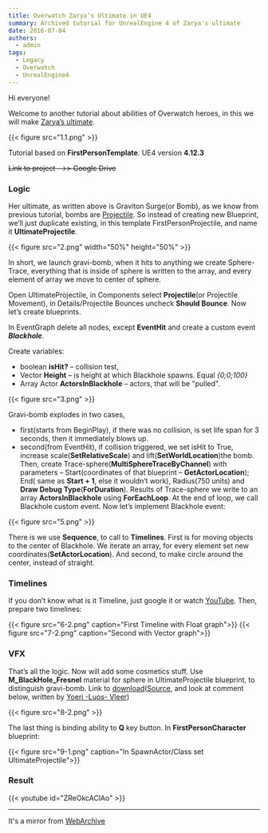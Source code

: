 ```yaml
---
title: Overwatch Zarya’s Ultimate in UE4
summary: Archived tutorial for UnrealEngine 4 of Zarya's ultimate  
date: 2016-07-04
authors:
  - admin
tags:
  - Legacy
  - Overwatch
  - UnrealEngine4
---
```


Hi everyone!

Welcome to another tutorial about abilities of Overwatch heroes, in this we will make [Zarya’s ultimate](https://overwatch.wikia.com/wiki/Zarya).

{{< figure src="1.1.png" >}}

Tutorial based on **FirstPersonTemplate**. UE4 version **4.12.3**

~~Link to project –>> Google Drive~~

### Logic

Her ultimate, as written above is Graviton Surge(or Bomb), as we know from previous tutorial, bombs are [Projectile](/post/legacy/overwatch-genjii). So instead of creating new Blueprint, we’ll just duplicate existing, in this template FirstPersonProjectile, and name it **UltimateProjectile**.

{{< figure src="2.png" width="50%" height="50%" >}}

In short, we launch gravi-bomb, when it hits to anything we create Sphere-Trace, everything that is inside of sphere is written to the array, and every element of array we move to center of sphere.

Open UltimateProjectile, in Components select **Projectile**(or Projectile Movement), in Details/Projectile Bounces uncheck **Should Bounce**. Now let’s create blueprints.

In EventGraph delete all nodes, except **EventHit** and create a custom event ***Blackhole***.

Create variables:
- boolean **isHit?** – collision test,
- Vector **Height** – is height at which Blackhole spawns. Equal *{0;0;100}*
- Array Actor **ActorsInBlackhole** – actors, that will be "pulled".

{{< figure src="3.png" >}}

Gravi-bomb explodes in two cases,

- first(starts from BeginPlay), if there was no collision, is set life span for 3 seconds, then it immediately blows up.
- second(from EventHit), if collision triggered, we set isHit to True, increase scale(**SetRelativeScale**) and lift(**SetWorldLocation**)the bomb. Then, create Trace-sphere(**MultiSphereTraceByChannel**) with parameters – Start(coordinates of that blueprint – **GetActorLocation**); End( same as **Start + 1**, else it wouldn’t work), Radius(750 units) and **Draw Debug Type**(**ForDuration**). Results of Trace-sphere we write to an array **ActorsInBlackhole** using **ForEachLoop**. At the end of loop, we call Blackhole custom event.
Now let’s implement Blackhole event:

{{< figure src="5.png" >}}

There is we use **Sequence**, to call to **Timelines**. First is for moving objects to the center of Blackhole. We iterate an array, for every element set new coordinates(**SetActorLocation**). And second, to make circle around the center, instead of straight.

### Timelines

If you don’t know what is it Timeline, just google it or watch [YouTube](https://www.youtube.com/results?search_query=timeline+unreal+engine+4).
Then, prepare two timelines:

{{< figure src="6-2.png" caption="First Timeline with Float graph">}}
{{< figure src="7-2.png" caption="Second with Vector graph">}}


### VFX
That’s all the logic. Now will add some cosmetics stuff. Use **M_BlackHole_Fresnel** material for sphere in UltimateProjectile blueprint, to distinguish gravi-bomb. Link to [download](https://www.dropbox.com/s/sbo40m3z703irb6/BlackHole.zip)([Source](https://www.youtube.com/watch?v=IkmDdL7b-4I), and look at comment below, written by [Yoeri -Luos- Vleer](https://www.youtube.com/user/vladderbeest))

{{< figure src="8-2.png" >}}

The last thing is binding ability to **Q** key button. In **FirstPersonCharacter** blueprint:

{{< figure src="9-1.png" caption="In SpawnActor/Class set UltimateProjectile">}}

### Result
{{< youtube id="ZReOkcAClAo" >}}

---
It's a mirror from [WebArchive](https://web.archive.org/web/20190314001105/http://iryos-workshop.com/en/zarya-ult-ue4/)